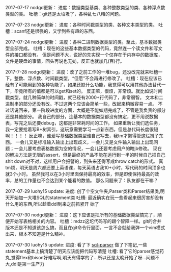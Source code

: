 2017-07-17 nodgd更新：
进度：数据类型基类、各种整数类型的类、各种浮点数类型的类。
吐槽：git还是太垃圾了，各种乱七八糟的问题。

2017-07-23 nodgd更新：
进度：各种时间戳类型的类、各种文本类型的类。
吐槽：scanf还是很强的，又学到些有趣的东西。

2017-07-24 nodgd更新：
进度：各种二进制数据类型的类。至此，基本数据类型全部完成。
吐槽：现在的这些基本数据类型的代码，竟然连一个读文件和写文件的接口都没有。
      但是问题不大，说好的先实现一个仅存在于内存中的数据库，文件是硬盘的事情，回头再说也无妨，反正也就加几(百)行。

2017-7-28 nodgd更新：
进度：改了之前工作的一堆bug，还没改完就来吐槽一下。整数、浮点数、时间戳类型，“但愿”不会再进行修改了。
吐槽：现在应该已经有了可能用到的各种功能了，如果还缺什么功能，我觉得可以用其他办法替代一下，毕竟所有的值都是可以get和set的。
      反正嘛，很烦，非常烦。就比如说时间戳类型，就几种简单的时间戳，就已经有2000+行代码了，非常弱智。
      文本和二进制串的部分还没有改。不过这两个应该会简单一些，改起来稍微容易一点。
      不过话说回来，第一阶段进度的方面，大概是不能如期完成了，不管是我负责的部分还是其他部分。
      我自己的部分，连基本的数据类型都没有搞定，更不用说数据表，写完之后还要debug，这都是非常耗时间的工作。
      如果重新让我们选任务，我一定要抢着写B+树索引，这玩意需要学习一点新东西，但是总代码长度很短啊！！！！
      反正嘛，谁爱写基础数据类型谁自己写去，我tm才懒得管这烂摊子东西。
      一会儿又是标准输入输出上出现歧义，一会儿又是文件输入输出上出现问题；一会儿要考虑表格数据为空的情况，一会儿还要考虑用户的瞎jb修改。
      现在的解决方法是无限的assert，但是最终的产品不能在运行到一半的时候自己把自己shit down对不对，这样用户会报警的，到头来还得写成throw catch的形式。
      真tm烦，明天是周六都还要上英语课，每天英语占我10+小时，写代码的时间顶多也就3个小时。
      虽然我可以在3小时里面保持最高的效率，但是即使保持最高的效率，总的工作量也不会达到某个能看的数值。
      那么问题来了：队友都在干嘛？

2017-07-29 luohy15 update:
进度: 创了个空文件夹,Parser类和Parser结果类,明天开始加一大堆SQL的statement类
吐槽: 最近确实在玩一些看起来很厉害却没有什么用的东西,所以趁着ddl到来之前抓紧开
始了

2017-07-30 nodgd更新：
进度：这下应该是把所有的基础数据类型搞完了，顺便开始写表格相关的内容。
吐槽：mdzz这坨代码写的跟个智障一样。git的合并版本还是不知道该怎么搞，而且在git命令行里面，一言不合就给我弹一个vim模式出来，根本不知道是什么精神。
      
2017-07-30 luohy15 update:
进度: 看了下 [sql-parser](https://github.com/hyrise/sql-parser) 做了下笔记,一些statement基本上搞清楚了明天应该能把代码写清楚
吐槽: 看了它的parser感觉药丸,觉得flex和bison好难写啊,明天有得学的了...所以还是太晚开始了呀...问题不大,ddl是第一生产力
